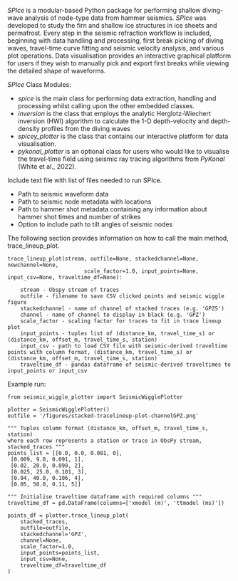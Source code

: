
<em>SPIce</em> is a modular-based Python package for performing shallow diving-wave analysis of node-type data from hammer seismics. <em>SPIce</em> was developed to study the firn and shallow ice structures in ice sheets and permafrost. Every step in the seismic refraction workflow is included, beginning with
data handling and processing, first break picking of diving waves, travel-time curve fitting and seismic velocity analysis, and various plot operations. Data visualisation provides an interactive graphical platform for users if they wish to manually pick and export first breaks while viewing the detailed shape of waveforms.

<em>SPIce</em> Class Modules:
<ul>
    <li><em>spice</em> is the main class for performing data extraction, handling and processing whilst calling upon the other embedded classes. </li>
    <li><em>inversion</em> is the class that employs the analytic Herglotz-Wiechert inversion (HWI) algorithm to calculate the 1-D depth-velocity and depth-density profiles from the diving waves </li>
    <li><em>spicey_plotter</em> is the class that contains our interactive platform for data visualisation.</li>    
    <li><em>pykonal_plotter</em> is an optional class for users who would like to visualise the travel-time field using seismic
    ray tracing algorithms from <em>PyKonal</em> (White et al., 2022).</li>
</ul>

Include text file with list of files needed to run SPIce.
<ul>
    <li>Path to seismic waveform data</li>
    <li>Path to seismic node metadata with locations</li>
    <li>Path to hammer shot metadata containing any information about hammer shot times and number of strikes</li>
    <li>Option to include path to tilt angles of seismic nodes</li>
</ul>

The following section provides information on how to call the main method, trace_lineup_plot.

    trace_lineup_plot(stream, outfile=None, stackedchannel=None, newchannel=None,
                            scale_factor=1.0, input_points=None, input_csv=None, traveltime_df=None):

        stream - Obspy stream of traces
        outfile - filename to save CSV clicked points and seismic wiggle figure
        stackedchannel - name of channel of stacked traces (e.g. 'GPZS')
        channel - name of channel to display in black (e.g. 'GPZ')
        scale_factor - scaling factor for traces to fit in trace lineup plot
        input_points - tuples list of (distance_km, travel_time_s) or (distance_km, offset_m, travel_time_s, station)
        input_csv - path to load CSV file with seismic-derived traveltime points with column format, (distance_km, travel_time_s) or (distance_km, offset_m, travel_time_s, station)
        traveltime_df - pandas dataframe of seismic-derived traveltimes to input_points or input_csv

Example run:

```
from seismic_wiggle_plotter import SeismicWigglePlotter

plotter = SeismicWigglePlotter()
outfile = '/figures/stacked-tracelineup-plot-channelGPZ.png'

""" Tuples column format (distance_km, offset_m, travel_time_s, station)
where each row represents a station or trace in ObsPy stream, stacked_traces """
points_list = [[0.0, 0.0, 0.081, 0],
 [0.009, 9.0, 0.091, 1],
 [0.02, 20.0, 0.099, 2],
 [0.025, 25.0, 0.101, 3],
 [0.04, 40.0, 0.106, 4],
 [0.05, 50.0, 0.11, 5]]

""" Initialise traveltime dataframe with required columns """
traveltime_df = pd.DataFrame(columns=['xmodel (m)', 'ttmodel (ms)'])

points_df = plotter.trace_lineup_plot(
    stacked_traces,
    outfile=outfile,
    stackedchannel='GPZ',
    channel=None,
    scale_factor=1.0,
    input_points=points_list,
    input_csv=None,
    traveltime_df=traveltime_df
)
```
